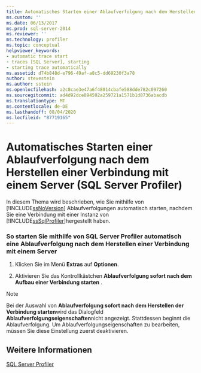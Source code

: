 ```yaml
---
title: Automatisches Starten einer Ablaufverfolgung nach dem Herstellen einer Verbindung mit einem Server (SQL Server Profiler) | Microsoft-Dokumentation
ms.custom: ''
ms.date: 06/13/2017
ms.prod: sql-server-2014
ms.reviewer: ''
ms.technology: profiler
ms.topic: conceptual
helpviewer_keywords:
- automatic trace start
- traces [SQL Server], starting
- starting trace automatically
ms.assetid: d74b848d-e796-49af-a8c5-dd69230f3a78
author: stevestein
ms.author: sstein
ms.openlocfilehash: a2c8cae3e47a6f48014cbafe588dde782c097260
ms.sourcegitcommit: ad4d92dce894592a259721a1571b1d8736abacdb
ms.translationtype: MT
ms.contentlocale: de-DE
ms.lasthandoff: 08/04/2020
ms.locfileid: "87719165"
---
```

# <a name="start-a-trace-automatically-after-connecting-to-a-server-sql-server-profiler"></a>Automatisches Starten einer Ablaufverfolgung nach dem Herstellen einer Verbindung mit einem Server (SQL Server Profiler)
  In diesem Thema wird beschrieben, wie Sie mithilfe von [!INCLUDE[ssNoVersion](../../includes/ssnoversion-md.md)] Ablaufverfolgungen automatisch starten, nachdem Sie eine Verbindung mit einer Instanz von [!INCLUDE[ssSqlProfiler](../../includes/sssqlprofiler-md.md)]hergestellt haben.  
  
### <a name="to-start-a-trace-automatically-after-connecting-to-a-server-with-sql-server-profiler"></a>So starten Sie mithilfe von SQL Server Profiler automatisch eine Ablaufverfolgung nach dem Herstellen einer Verbindung mit einem Server  
  
1.  Klicken Sie im Menü **Extras** auf **Optionen**.  
  
2.  Aktivieren Sie das Kontrollkästchen **Ablaufverfolgung sofort nach dem Aufbau einer Verbindung starten** .  
  
> [!NOTE]  
>  Bei der Auswahl von **Ablaufverfolgung sofort nach dem Herstellen der Verbindung starten**wird das Dialogfeld **Ablaufverfolgungseigenschaften**nicht angezeigt. Stattdessen beginnt die Ablaufverfolgung. Um Ablaufverfolgungseigenschaften zu bearbeiten, müssen Sie diese Einstellung zuerst deaktivieren.  
  
## <a name="see-also"></a>Weitere Informationen  
 [SQL Server Profiler](sql-server-profiler.md)  
  
  
